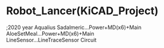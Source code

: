 # Robot_Lancer(KiCAD_Project)

;2020 year
Aqualius Sadalmeric...Power+MD(x6)+Main <br>
AloeSetMeal...Power+MD(x6)+Main <br>
LineSensor...LineTraceSensor Circuit <br>
